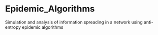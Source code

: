# Epidemic_Algorithms
Simulation and analysis of information spreading in a network using anti-entropy epidemic algorithms
